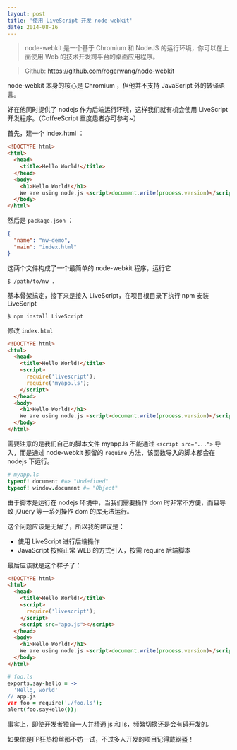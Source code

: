 ```yaml
---
layout: post
title: '使用 LiveScript 开发 node-webkit'
date: 2014-08-16
---
```


> node-webkit 是一个基于 Chromium 和 NodeJS 的运行环境，你可以在上面使用 Web 的技术开发跨平台的桌面应用程序。

> Github: https://github.com/rogerwang/node-webkit

node-webkit 本身的核心是 Chromium ，但他并不支持 JavaScript 外的转译语言。

好在他同时提供了 nodejs 作为后端运行环境，这样我们就有机会使用 LiveScript 开发程序。（CoffeeScript 重度患者亦可参考~）



首先，建一个 index.html ：

```html
<!DOCTYPE html>
<html>
  <head>
    <title>Hello World!</title>
  </head>
  <body>
    <h1>Hello World!</h1>
    We are using node.js <script>document.write(process.version)</script>.
  </body>
</html>
```

然后是 `package.json` ：

```json
{
  "name": "nw-demo",
  "main": "index.html"
}
```

这两个文件构成了一个最简单的 node-webkit 程序，运行它

```
$ /path/to/nw .
```

基本骨架搞定，接下来是接入 LiveScript，在项目根目录下执行 npm 安装 LiveScript

```
$ npm install LiveScript
```

修改 `index.html`

```html
<!DOCTYPE html>
<html>
  <head>
    <title>Hello World!</title>
    <script>
      require('livescript');
      require('myapp.ls');
    </script>
  </head>
  <body>
    <h1>Hello World!</h1>
    We are using node.js <script>document.write(process.version)</script>.
  </body>
</html>
```

需要注意的是我们自己的脚本文件 myapp.ls 不能通过 `<script src="...">` 导入，而是通过 node-webkit 预留的 `require` 方法，该函数导入的脚本都会在 nodejs 下运行。

```coffeescript
# myapp.ls
typeof! document #=> "Undefined"
typeof! window.document #= "Object"
```

由于脚本是运行在 nodejs 环境中，当我们需要操作 dom 时非常不方便，而且导致 jQuery 等一系列操作 dom 的库无法运行。

这个问题应该是无解了，所以我的建议是：

* 使用 LiveScript 进行后端操作
* JavaScript 按照正常 WEB 的方式引入，按需 require 后端脚本


最后应该就是这个样子了：

```html
<!DOCTYPE html>
<html>
  <head>
    <title>Hello World!</title>
    <script>
      require('livescript');
    </script>
    <script src="app.js"></script>
  </head>
  <body>
    <h1>Hello World!</h1>
    We are using node.js <script>document.write(process.version)</script>.
  </body>
</html>
```

```coffeescript
# foo.ls
exports.say-hello = ->
  'Hello, world'
// app.js
var foo = require('./foo.ls');
alert(foo.sayHello());
```

事实上，即使开发者独自一人并精通 js 和 ls，频繁切换还是会有碍开发的。

如果你是FP狂热粉丝那不妨一试，不过多人开发的项目记得戴钢盔！